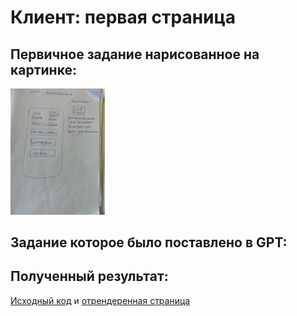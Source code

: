 # Клиент: первая страница

## Первичное задание нарисованное на картинке:
<p >
    <img src="/wiki/client-index.jpg" width="30%">
</p>

## Задание которое было поставлено в GPT:


## Полученный результат:

[Исходный код](/wiki/pages/client-index.html) и <a href="https://htmlpreview.github.io/?https://github.com/matveynator/restar/wiki/pages/client-index.html">отрендеренная страница</a>




